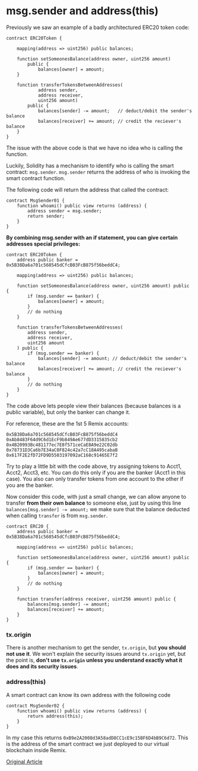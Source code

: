 # msg.sender and address(this)

Previously we saw an example of a badly architectured ERC20 token code:

```solidity
contract ERC20Token {

    mapping(address => uint256) public balances;

    function setSomeonesBalance(address owner, uint256 amount)
        public {
            balances[owner] = amount;
    }

    function transferTokensBetweenAddresses(
            address sender,
            address receiver,
            uint256 amount)
        public {
            balances[sender] -= amount;   // deduct/debit the sender's balance
            balances[receiver] += amount; // credit the reciever's balance
    }
}
```

The issue with the above code is that we have no idea who is calling the function.

Luckily, Solidity has a mechanism to identify who is calling the smart contract: `msg.sender`.
`msg.sender` returns the address of who is invoking the smart contract function.

The following code will return the address that called the contract:

```solidity
contract MsgSender01 {
    function whoami() public view returns (address) {
        address sender = msg.sender;
        return sender;
    }
}
```

**By combining msg.sender with an if statement, you can give certain addresses special privileges:**

```solidity
contract ERC20Token {
    address public banker = 0x5B38Da6a701c568545dCfcB03FcB875f56beddC4;

    mapping(address => uint256) public balances;

    function setSomeonesBalance(address owner, uint256 amount) public {
        if (msg.sender == banker) {
            balances[owner] = amount;
        }
        // do nothing
    }

    function transferTokensBetweenAddresses(
        address sender,
        address receiver,
        uint256 amount
    ) public {
        if (msg.sender == banker) {
            balances[sender] -= amount; // deduct/debit the sender's balance
            balances[receiver] += amount; // credit the reciever's balance
        }
        // do nothing
    }
}
```

The code above lets people view their balances (because balances is a public variable), but only the banker can change it.

For reference, these are the 1st 5 Remix accounts:

```
0x5B38Da6a701c568545dCfcB03FcB875f56beddC4
0xAb8483F64d9C6d1EcF9b849Ae677dD3315835cb2
0x4B20993Bc481177ec7E8f571ceCaE8A9e22C02db
0x78731D3Ca6b7E34aC0F824c42a7cC18A495cabaB
0x617F2E2fD72FD9D5503197092aC168c91465E7f2
```

Try to play a little bit with the code above, try assigning tokens to Acct1, Acct2, Acct3, etc. You can do this only if you are the banker (Acct1 in this case). You also can only transfer tokens from one account to the other if you are the banker.

Now consider this code, with just a small change, we can allow anyone to transfer **from their own balance** to someone else, just by using this line `balances[msg.sender] -= amount;` we make sure that the balance deducted when calling `transfer` is from `msg.sender`.

```solidity
contract ERC20 {
    address public banker = 0x5B38Da6a701c568545dCfcB03FcB875f56beddC4;

    mapping(address => uint256) public balances;

    function setSomeonesBalance(address owner, uint256 amount) public {
        if (msg.sender == banker) {
            balances[owner] = amount;
        }
        // do nothing
    }

    function transfer(address receiver, uint256 amount) public {
        balances[msg.sender] -= amount;
        balances[receiver] += amount;
    }
}
```

### tx.origin

There is another mechanism to get the sender, `tx.origin`, but **you should not use it**. We won't explain the security issues around `tx.origin` yet, but the point is, **don't use `tx.origin` unless you understand exactly what it does and its security issues**.

### address(this)

A smart contract can know its own address with the following code

```solidity
contract MsgSender02 {
    function whoami() public view returns (address) {
        return address(this);
    }
}
```

In my case this returns `0xB9e2A2008d3A58adD8CC1cE9c15BF6D4bB9C6d72`. This is the address of the smart contract we just deployed to our virtual blockchain inside Remix.

[Original Article](https://www.rareskills.io/learn-solidity/msg-sender-address-this)
